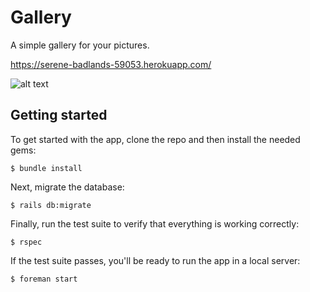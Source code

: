 # Gallery

A simple gallery for your pictures.

https://serene-badlands-59053.herokuapp.com/

![alt text](http://i.piccy.info/i9/91df35c65916da2eb1929eac45e8a2b6/1516289118/74412/1214116/screen1.jpg)

## Getting started

To get started with the app, clone the repo and then install the needed gems:

```
$ bundle install
```

Next, migrate the database:

```
$ rails db:migrate
```

Finally, run the test suite to verify that everything is working correctly:

```
$ rspec
```

If the test suite passes, you'll be ready to run the app in a local server:

```
$ foreman start
```

